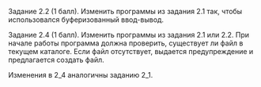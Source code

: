 Задание 2.2 (1 балл). Изменить программы из задания 2.1 так, чтобы использовался буферизованный ввод-вывод.

Задание 2.4 (1 балл). Изменить программы из задания 2.1 или 2.2. При начале работы программа должна проверить, существует ли файл в текущем каталоге. Если файл отсутствует, выдается предупреждение и предлагается создать файл.

Изменения в 2_4 аналогичны заданию 2_1. 
